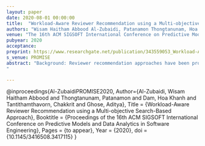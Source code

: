 ```yaml
---
layout: paper
date: 2020-08-01 00:00:00
title:  "Workload-Aware Reviewer Recommendation using a Multi-objective Search-Based Approach"
authors: "Wisam Haitham Abbood Al-Zubaidi, Patanamon Thongtanunam, Hoa Khanh Dam, Chakkrit Tantithamthavorn, Aditya Ghose"
venue: "The 16th ACM SIGSOFT International Conference on Predictive Models and Data Analytics in Software Engineering"
pubyear: 2020
acceptance: 
preprint: https://www.researchgate.net/publication/343559053_Workload-Aware_Reviewer_Recommendation_using_a_Multi-objective_Search-Based_Approach
s_venue: PROMISE
abstract: "Background: Reviewer recommendation approaches have been proposed to provide automated support in finding suitable reviewers to review a given patch. However, they mainly focused on reviewer experience, and did not take into account the review workload, which is another important factor for a reviewer to decide if they will accept a review invitation. Aim: We set out to empirically investigate the feasibility of automatically recommending reviewers while considering the review workload amongst other factors. Method: We develop a novel approach that leverages a multi-objective meta-heuristic algorithm to search for reviewers guided by two objectives , i.e., (1) maximizing the chance of participating in a review, and (2) minimizing the skewness of the review workload distribution among reviewers. Results: Through an empirical study of 230,090 patches with 7,431 reviewers spread across four open source projects, we find that our approach can recommend reviewers who are potentially suitable for a newly-submitted patch with 19%-260% higher F-measure than the five benchmarks. Conclusion: Our empirical results demonstrate that the review workload and other important information should be taken into consideration in finding reviewers who are potentially suitable for a newly-submitted patch. In addition, the results show the effectiveness of realizing this approach using a multi-objective search-based approach.
"

---
```

@inproceedings{Al-ZubaidiPROMISE2020,
	Author={Al-Zubaidi, Wisam Haitham Abbood  and Thongtanunam, Patanamon and Dam, Hoa Khanh and Tantithamthavorn, Chakkrit and Ghose, Aditya},
	Title = {Workload-Aware Reviewer Recommendation using a Multi-objective Search-Based Approach},
	Booktitle = {Proceedings of the 16th ACM SIGSOFT International Conference on Predictive Models and Data Analytics in Software Engineering},
	Pages = {to appear},
	Year = {2020},
	doi = {10.1145/3416508.3417115}
}

